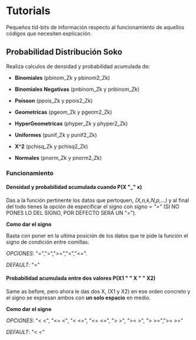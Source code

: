 # Tutorials
Pequeños tid-bits de información respecto al funcionamiento de aquellos códigos que necesiten explicación.

## Probabilidad Distribución Soko
Realiza calculos de densidad y probabilidad acumulada de:
- **Binomiales** (pbinom_Zk y pbinom2_Zk)
- **Binomiales Negativas** (pnbinom_Zk y pnbinom_Zk)
- **Poisson** (ppois_Zk y ppois2_Zk)
- **Geometricas** (pgeom_Zk y pgeom2_Zk)
- **HyperGeometricas** (phyper_Zk y phyper2_Zk)
  
- **Uniformes** (punif_Zk y punif2_Zk)
- **X^2** (pchisq_Zk y pchisq2_Zk)
- **Normales** (pnorm_Zk y pnorm2_Zk)

### Funcionamiento
#### Densidad y probabilidad acumulada cuando P(X "_" x)
Das a la función pertinente los datos que pertoquen, _(X,n,k,N,p,...)_ y al final del todo tienes la opción de especificar el signo con _signo = "="_ (SI NO PONES LO DEL SIGNO, POR DEFECTO SERÁ UN "=").

**Como dar el signo**

Basta con poner en la ultima posición de los datos que te pide la función el signo de condición entre comillas.

_OPCIONES_: "=",">",">=","<","<=".

_DEFAULT_: "="

#### Probabilidad acumulada entre dos valores P(X1 " " X " " X2)
Same as before, pero ahora le das dos X, (X1 y X2) en ese orden concreto y el signo se expresan ambos con **un solo espacio** en medio.

**Como dar el signo**

_OPCIONES_: "< <", "<= <", "< <=", "<= <=", "> >", ">= >", "> >=",">= >="

_DEFAULT_: "< <"
